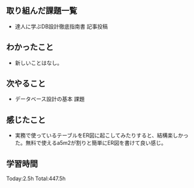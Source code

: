 ## 取り組んだ課題一覧
- 達人に学ぶDB設計徹底指南書 記事投稿

## わかったこと
- 新しいことはなし。
  
## 次やること
- データベース設計の基本 課題

## 感じたこと
- 実務で使っているテーブルをER図に起こしてみたりすると、結構楽しかった。無料で使えるa5m2が割りと簡単にER図を書けて良い感じ。

## 学習時間
Today:2.5h
Total:447.5h
